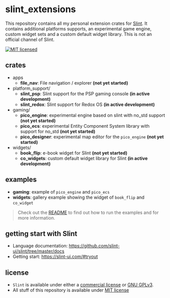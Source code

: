 # slint_extensions

This repository contains all my personal extension crates for [Slint](https://slint-ui.com/). It contains additional platforms supports, an experimental game engine, custom widget sets and a custom default widget library. This is not an official channel of Slint.

[![MIT licensed](https://img.shields.io/badge/license-MIT-blue.svg)](./LICENSE)

## crates

* apps
    * **file_nav**: File navigation / explorer **(not yet started)**
* platform_support/
    * **slint_psp**: Slint support for the PSP gaming console **(in active development)**
    * **slint_redox**: Slint support for Redox OS **(in active development)**
* gaming/
    * **pico_engine**: experimental engine based on slint with no_std support **(not yet started)**
    * **pico_ecs**: experimental Entity Component System library with support for no_std **(not yet started)**
    * **pico_designer**: experimental map editor for the `pico_engine` **(not yet started)**
* widgets/
    * **book_flip**: e-book widget for Slint **(not yet started)**
    * **co_widgets**: custom default widget library for Slint **(in active development)**

## examples

* **gaming**: example of `pico_engine` and `pico_ecs`
* **widgets**: gallery example showing the widget of `book_flip` and `co_widget`

> Check out the [README](examples/README.md) to find out how to run the examples and for more information.

## getting start with Slint

* Language documentation: https://github.com/slint-ui/slint/tree/master/docs
* Getting start: https://slint-ui.com/#tryout

## license

 * `Slint` is available under either a [commercial license](https://github.com/slint-ui/slint/blob/master/LICENSES/LicenseRef-Slint-commercial.md)
or [GNU GPLv3](https://github.com/slint-ui/slint/blob/master/LICENSES/GPL-3.0-only.txt).
* All stuff of this repository is available under [MIT license](LICENSE)